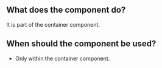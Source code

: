 
## What does the component do?
It is part of the container component.

## When should the component be used?
* Only within the container component.